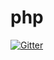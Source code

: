 # php

[![Gitter](https://badges.gitter.im/simpleapisecurity/php.svg)](https://gitter.im/simpleapisecurity/php?utm_source=badge&utm_medium=badge&utm_campaign=pr-badge&utm_content=badge)